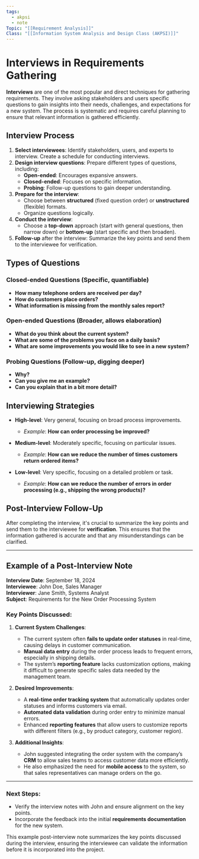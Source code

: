 ```yaml
---
tags:
  - akpsi
  - note
Topic: "[[Requirement Analysis]]"
Class: "[[Information System Analysis and Design Class (AKPSI)]]"
---
```


# Interviews in Requirements Gathering

**Interviews** are one of the most popular and direct techniques for gathering requirements. They involve asking stakeholders and users specific questions to gain insights into their needs, challenges, and expectations for a new system. The process is systematic and requires careful planning to ensure that relevant information is gathered efficiently.

## Interview Process
1. **Select interviewees**: Identify stakeholders, users, and experts to interview. Create a schedule for conducting interviews.
2. **Design interview questions**: Prepare different types of questions, including:
   - **Open-ended**: Encourages expansive answers.
   - **Closed-ended**: Focuses on specific information.
   - **Probing**: Follow-up questions to gain deeper understanding.
3. **Prepare for the interview**:
   - Choose between **structured** (fixed question order) or **unstructured** (flexible) formats.
   - Organize questions logically.
4. **Conduct the interview**:
   - Choose a **top-down** approach (start with general questions, then narrow down) or **bottom-up** (start specific and then broaden).
5. **Follow-up** after the interview: Summarize the key points and send them to the interviewee for verification.

## Types of Questions

### Closed-ended Questions (Specific, quantifiable)
- **How many telephone orders are received per day?**
- **How do customers place orders?**
- **What information is missing from the monthly sales report?**

### Open-ended Questions (Broader, allows elaboration)
- **What do you think about the current system?**
- **What are some of the problems you face on a daily basis?**
- **What are some improvements you would like to see in a new system?**

### Probing Questions (Follow-up, digging deeper)
- **Why?**
- **Can you give me an example?**
- **Can you explain that in a bit more detail?**

## Interviewing Strategies
- **High-level**: Very general, focusing on broad process improvements.
  - *Example*: **How can order processing be improved?**
  
- **Medium-level**: Moderately specific, focusing on particular issues.
  - *Example*: **How can we reduce the number of times customers return ordered items?**
  
- **Low-level**: Very specific, focusing on a detailed problem or task.
  - *Example*: **How can we reduce the number of errors in order processing (e.g., shipping the wrong products)?**

## Post-Interview Follow-Up
After completing the interview, it's crucial to summarize the key points and send them to the interviewee for **verification**. This ensures that the information gathered is accurate and that any misunderstandings can be clarified.

---

## Example of a Post-Interview Note

**Interview Date**: September 18, 2024  
**Interviewee**: John Doe, Sales Manager  
**Interviewer**: Jane Smith, Systems Analyst  
**Subject**: Requirements for the New Order Processing System

### Key Points Discussed:
1. **Current System Challenges**:
   - The current system often **fails to update order statuses** in real-time, causing delays in customer communication.
   - **Manual data entry** during the order process leads to frequent errors, especially in shipping details.
   - The system’s **reporting feature** lacks customization options, making it difficult to generate specific sales data needed by the management team.

2. **Desired Improvements**:
   - A **real-time order tracking system** that automatically updates order statuses and informs customers via email.
   - **Automated data validation** during order entry to minimize manual errors.
   - Enhanced **reporting features** that allow users to customize reports with different filters (e.g., by product category, customer region).

3. **Additional Insights**:
   - John suggested integrating the order system with the company’s **CRM** to allow sales teams to access customer data more efficiently.
   - He also emphasized the need for **mobile access** to the system, so that sales representatives can manage orders on the go.

---

### Next Steps:
- Verify the interview notes with John and ensure alignment on the key points.
- Incorporate the feedback into the initial **requirements documentation** for the new system.

This example post-interview note summarizes the key points discussed during the interview, ensuring the interviewee can validate the information before it is incorporated into the project.


